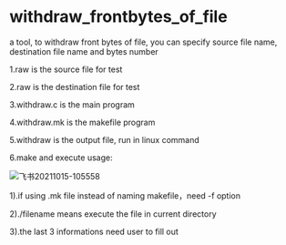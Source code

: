 # withdraw_frontbytes_of_file
a tool, to withdraw front bytes of file, you can specify source file name, destination file name and bytes number

1.raw is the source file for test

2.raw is the destination file for test

3.withdraw.c is the main program

4.withdraw.mk is the makefile program

5.withdraw is the output file, run in linux command

6.make and execute usage:

![飞书20211015-105558](https://user-images.githubusercontent.com/29355190/137425244-c5d08a09-4b09-42a3-97d1-608afb3d567f.png)

1).if using .mk file instead of naming makefile，need -f option

2)./filename means execute the file in current directory

3).the last 3 informations need user to fill out

